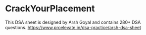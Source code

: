 # CrackYourPlacement
This DSA sheet is designed by Arsh Goyal and contains 280+ DSA questions.
https://www.proelevate.in/dsa-practice/arsh-dsa-sheet
